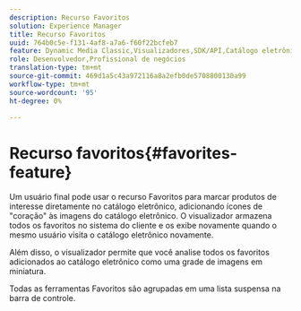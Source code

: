 ```yaml
---
description: Recurso Favoritos
solution: Experience Manager
title: Recurso Favoritos
uuid: 764b0c5e-f131-4af8-a7a6-f60f22bcfeb7
feature: Dynamic Media Classic,Visualizadores,SDK/API,Catálogo eletrônico
role: Desenvolvedor,Profissional de negócios
translation-type: tm+mt
source-git-commit: 469d1a5c43a972116a8a2efb0de5708800130a99
workflow-type: tm+mt
source-wordcount: '95'
ht-degree: 0%

---
```



# Recurso favoritos{#favorites-feature}

Um usuário final pode usar o recurso Favoritos para marcar produtos de interesse diretamente no catálogo eletrônico, adicionando ícones de &quot;coração&quot; às imagens do catálogo eletrônico. O visualizador armazena todos os favoritos no sistema do cliente e os exibe novamente quando o mesmo usuário visita o catálogo eletrônico novamente.

Além disso, o visualizador permite que você analise todos os favoritos adicionados ao catálogo eletrônico como uma grade de imagens em miniatura.

Todas as ferramentas Favoritos são agrupadas em uma lista suspensa na barra de controle.
